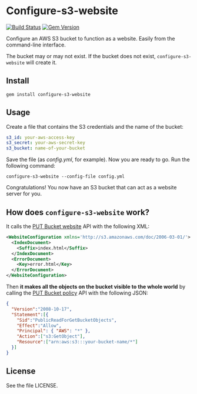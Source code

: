 # Configure-s3-website

[![Build Status](https://secure.travis-ci.org/laurilehmijoki/configure-s3-website.png)](http://travis-ci.org/laurilehmijoki/configure-s3-website)
[![Gem Version](https://fury-badge.herokuapp.com/rb/configure-s3-website.png)](http://badge.fury.io/rb/configure-s3-website)

Configure an AWS S3 bucket to function as a website. Easily from the
command-line interface.

The bucket may or may not exist. If the bucket does not exist,
`configure-s3-website` will create it.

## Install

    gem install configure-s3-website

## Usage

Create a file that contains the S3 credentials and the name of the bucket:

```yaml
s3_id: your-aws-access-key
s3_secret: your-aws-secret-key
s3_bucket: name-of-your-bucket
```

Save the file (as *config.yml*, for example). Now you are ready to go. Run the
following command:

    configure-s3-website --config-file config.yml

Congratulations! You now have an S3 bucket that can act as a website server for
you.

## How does `configure-s3-website` work?

It calls the [PUT Bucket
website](http://docs.amazonwebservices.com/AmazonS3/latest/API/RESTBucketPUTwebsite.html)
API with the following XML:

```xml
<WebsiteConfiguration xmlns='http://s3.amazonaws.com/doc/2006-03-01/'>
  <IndexDocument>
    <Suffix>index.html</Suffix>
  </IndexDocument>
  <ErrorDocument>
    <Key>error.html</Key>
  </ErrorDocument>
</WebsiteConfiguration>
```

Then **it makes all the objects on the bucket visible to the whole world** by
calling the [PUT Bucket
policy](http://docs.amazonwebservices.com/AmazonS3/latest/API/RESTBucketPUTpolicy.html)
API with the following JSON:

```json
{
  "Version":"2008-10-17",
  "Statement":[{
    "Sid":"PublicReadForGetBucketObjects",
    "Effect":"Allow",
    "Principal": { "AWS": "*" },
    "Action":["s3:GetObject"],
    "Resource":["arn:aws:s3:::your-bucket-name/*"]
  }]
}
```

## License

See the file LICENSE.
